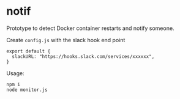 # notif

Prototype to detect Docker container restarts and notify someone.

Create `config.js` with the slack hook end point

```
export default {
  slackURL: "https://hooks.slack.com/services/xxxxxx",
}
```

Usage:
```
npm i
node monitor.js
```
